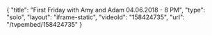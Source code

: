 {
    "title": "First Friday with Amy and Adam 04.06.2018 - 8 PM",
    "type": "solo",
    "layout": "iframe-static",
    "videoId": "158424735",
    "url": "\/tvpembed\/158424735"
}
